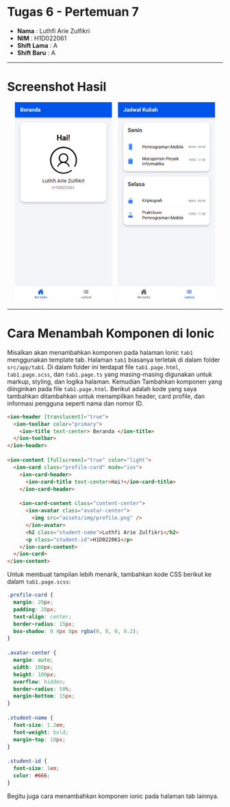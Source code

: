 # Tugas 6 - Pertemuan 7

- **Nama** : Luthfi Arie Zulfikri
- **NIM** : H1D022061
- **Shift Lama** : A
- **Shift Baru** : A

---

# Screenshot Hasil

<p align="center">
  <img src="src/assets/img/beranda.png" alt="Halaman Beranda" width="45%" style="margin-right: 10px;" />
  <img src="src/assets/img/jadwal.png" alt="Halaman Jadwal" width="45%" />
</p>

---

# Cara Menambah Komponen di Ionic

Misalkan akan menambahkan komponen pada halaman Ionic `tab1` menggunakan template tab. Halaman `tab1` biasanya terletak di dalam folder `src/app/tab1`. Di dalam folder ini terdapat file `tab1.page.html`, `tab1.page.scss`, dan `tab1.page.ts` yang masing-masing digunakan untuk markup, styling, dan logika halaman. Kemudian Tambahkan komponen yang diinginkan pada file `tab1.page.html`. Berikut adalah kode yang saya tambahkan ditambahkan untuk menampilkan header, card profile, dan informasi pengguna seperti nama dan nomor ID.

```html
<ion-header [translucent]="true">
  <ion-toolbar color="primary">
    <ion-title text-center> Beranda </ion-title>
  </ion-toolbar>
</ion-header>

<ion-content [fullscreen]="true" color="light">
  <ion-card class="profile-card" mode="ios">
    <ion-card-header>
      <ion-card-title text-center>Hai!</ion-card-title>
    </ion-card-header>

    <ion-card-content class="content-center">
      <ion-avatar class="avatar-center">
        <img src="assets/img/profile.png" />
      </ion-avatar>
      <h2 class="student-name">Luthfi Arie Zulfikri</h2>
      <p class="student-id">H1D022061</p>
    </ion-card-content>
  </ion-card>
</ion-content>
```

Untuk membuat tampilan lebih menarik, tambahkan kode CSS berikut ke dalam `tab1.page.scss`:

```css
.profile-card {
  margin: 20px;
  padding: 20px;
  text-align: center;
  border-radius: 15px;
  box-shadow: 0 4px 8px rgba(0, 0, 0, 0.2);
}

.avatar-center {
  margin: auto;
  width: 100px;
  height: 100px;
  overflow: hidden;
  border-radius: 50%;
  margin-bottom: 15px;
}

.student-name {
  font-size: 1.2em;
  font-weight: bold;
  margin-top: 10px;
}

.student-id {
  font-size: 1em;
  color: #666;
}
```

Begitu juga cara menambahkan komponen ionic pada halaman tab lainnya.
